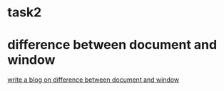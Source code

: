 # task2
# difference between document and window
[write a blog on difference between document and window](https://docs.google.com/document/d/1rH6xBjNA9TTk_kI8pjuAWyHPadrVcsaboE3-c_Ncm98/edit)
